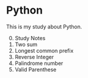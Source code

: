 # Python

This is my study about Python.

 0. Study Notes
 1. Two sum
 2. Longest common prefix
 3. Reverse Integer
 4. Palindrome number
 5. Valid Parenthese
 
 
